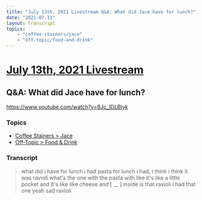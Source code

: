 ```yaml
---
title: "July 13th, 2021 Livestream Q&A: What did Jace have for lunch?"
date: "2021-07-13"
layout: transcript
topics:
    - "coffee-stainers/jace"
    - "off-topic/food-and-drink"
---
```

# [July 13th, 2021 Livestream](../2021-07-13.md)
## Q&A: What did Jace have for lunch?
https://www.youtube.com/watch?v=8Jc_IDLBlyk

### Topics
* [Coffee Stainers > Jace](../topics/coffee-stainers/jace.md)
* [Off-Topic > Food & Drink](../topics/off-topic/food-and-drink.md)

### Transcript

> what did i have for lunch i had pasta for lunch i had, i think i think it was ravioli what's the one with the pasta with like it's like a little pocket and it's like like cheese and [ __ ] inside is that ravioli i had that one yeah sad ravioli
